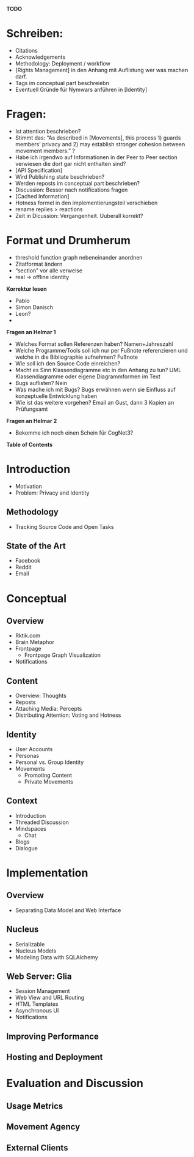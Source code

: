 **TODO**

# Schreiben:
- Citations
- Acknowledgements
- Methodology: Deployment / workflow
- [Rights Management] in den Anhang mit Auflistung wer was machen darf.
- Tags im conceptual part beschreiebn
- Eventuell Gründe für Nymwars anführen in [Identity]

# Fragen:
- Ist attention beschrieben?
- Stimmt das: “As described in [Movements], this process 1) guards members’ privacy and 2) may establish stronger cohesion between movement members.” ?
- Habe ich irgendwo auf Informationen in der Peer to Peer section verwiesen die dort gar nicht enthalten sind?
- [API Specification]
- Wird Publishing state beschrieben?
- Werden reposts im conceptual part beschrieben?
- Discussion: Besser nach notifications fragen
- [Cached Information]
- Hotness formel in den implementierungsteil verschieben
- rename replies > reactions
- Zeit in Dicussion: Vergangenheit. Uuberall korrekt?

# Format und Drumherum
- threshold function graph nebeneinander anordnen
- Zitatformat ändern
- “section” vor alle verweise
- real -> offline identity

**Korrektur lesen**
- Pablo
- Simon Danisch
- Leon?
- 

**Fragen an Helmar 1**

- Welches Format sollen Referenzen haben? 
	Namen+Jahreszahl
- Welche Programme/Tools soll ich nur per Fußnote referenzieren und welche in die Bibliographie aufnehmen?
	Fußnote
- Wie soll ich den Source Code einreichen?
- Macht es Sinn Klassendiagramme etc in den Anhang zu tun?
	UML Klassendiagramme oder eigene Diagrammformen im Text
- Bugs auflisten?
	Nein
- Was mache ich mit Bugs? 
	Bugs erwähnen wenn sie Einfluss auf konzeptuelle Entwicklung haben
- Wie ist das weitere vorgehen?
	Email an Gust, dann 3 Kopien an Prüfungsamt

**Fragen an Helmar 2**
- Bekomme ich noch einen Schein für CogNet3?

**Table of Contents**


# Introduction

- Motivation
- Problem: Privacy and Identity

## Methodology

- Tracking Source Code and Open Tasks

## State of the Art

- Facebook
- Reddit
- Email


# Conceptual

## Overview

- Rktik.com
- Brain Metaphor
- Frontpage
	- Frontpage Graph Visualization
- Notifications

## Content

- Overview: Thoughts
- Reposts
- Attaching Media: Percepts
- Distributing Attention: Voting and Hotness 

## Identity

- User Accounts
- Personas
- Personal vs. Group Identity
- Movements
	- Promoting Content
	- Private Movements

## Context

- Introduction
- Threaded Discussion
- Mindspaces
	- Chat
- Blogs
- Dialogue


# Implementation

## Overview

- Separating Data Model and Web Interface

## Nucleus

- Serializable
- Nucleus Models
- Modeling Data with SQLAlchemy

## Web Server: Glia

- Session Management
- Web View and URL Routing
- HTML Templates
- Asynchronous UI
- Notifications

## Improving Performance

## Hosting and Deployment

# Evaluation and Discussion

## Usage Metrics

## Movement Agency

## External Clients